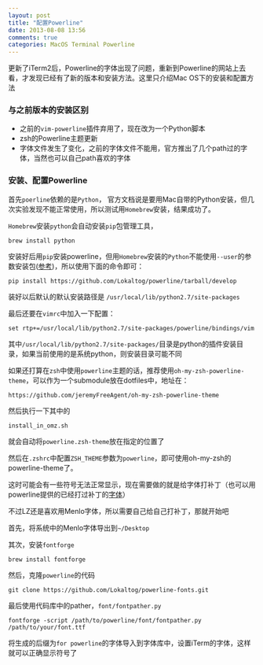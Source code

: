 ```yaml
---
layout: post
title: "配置Powerline"
date: 2013-08-08 13:56
comments: true
categories: MacOS Terminal Powerline
---
```


更新了iTerm2后，Powerline的字体出现了问题，重新到Powerline的网站上去看，才发现已经有了新的版本和安装方法。这里只介绍Mac OS下的安装和配置方法


### 与之前版本的安装区别

* 之前的`vim-powerline`插件弃用了，现在改为一个Python脚本
* zsh的Powerline主题更新
* 字体文件发生了变化，之前的字体文件不能用，官方推出了几个path过的字体，当然也可以自己path喜欢的字体

<!--more-->

### 安装、配置Powerline

首先`poerline`依赖的是`Python`， 官方文档说是要用Mac自带的Python安装，但几次实验发现不能正常使用，所以测试用`Homebrew`安装，结果成功了。

`Homebrew`安装`python`会自动安装`pip`包管理工具，

	brew install python

安装好后用`pip`安装powerline，但用`Homebrew`安装的`Python`不能使用`--user`的参数安装包([参考](https://github.com/mxcl/homebrew/wiki/Homebrew-and-Python))，所以使用下面的命令即可：

	pip install https://github.com/Lokaltog/powerline/tarball/develop
	
装好以后默认的默认安装路径是 `/usr/local/lib/python2.7/site-packages`
	
最后还要在`vimrc`中加入一下配置：

	set rtp+=/usr/local/lib/python2.7/site-packages/powerline/bindings/vim
	
其中`/usr/local/lib/python2.7/site-packages/`目录是python的插件安装目录，如果当前使用的是系统python，则安装目录可能不同

如果还打算在`zsh`中使用`powerline`主题的话，推荐使用`oh-my-zsh-powerline-theme`，可以作为一个submodule放在dotfiles中，地址在：

	https://github.com/jeremyFreeAgent/oh-my-zsh-powerline-theme
	
然后执行一下其中的
	
	install_in_omz.sh
	
就会自动将`powerline.zsh-theme`放在指定的位置了
	
然后在`.zshrc`中配置`ZSH_THEME`参数为`powerline`，即可使用oh-my-zsh的powerline-theme了。

这时可能会有一些符号无法正常显示，现在需要做的就是给字体打补丁（也可以用powerline提供的已经打过补丁的[字体](https://github.com/Lokaltog/powerline-fonts)）

不过LZ还是喜欢用Menlo字体，所以需要自己给自己打补丁，那就开始吧

首先，将系统中的Menlo字体导出到`~/Desktop`

其次，安装`fontforge`

	brew install fontforge
	
然后，克隆`powerline`的代码

	git clone https://github.com/Lokaltog/powerline-fonts.git
	
最后使用代码库中的pather，`font/fontpather.py`

	fontforge -script /path/to/powerline/font/fontpather.py /path/to/your/font.ttf

将生成的后缀为`for powerline`的字体导入到字体库中，设置iTerm的字体，这样就可以正确显示符号了
